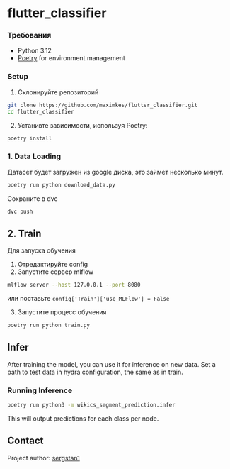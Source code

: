 # flutter_classifier

### Требования

- Python 3.12
- [Poetry](https://python-poetry.org/docs/) for environment management

### Setup

1. Склонируйте репозиторий

```bash
git clone https://github.com/maximkes/flutter_classifier.git
cd flutter_classifier
```

2. Устанивте зависимости, используя Poetry:

```bash
poetry install
```

### 1. Data Loading

Датасет будет загружен из google диска, это займет несколько минут.

```bash
poetry run python download_data.py
```

Сохраните в dvc

```bash
dvc push
```

## 2. Train

Для запуска обучения

1. Отредактируйте config
2. Запустите сервер mlflow

```bash
mlflow server --host 127.0.0.1 --port 8080
```

или поставьте `config['Train']['use_MLFlow'] = False`

3. Запустите процесс обучения

```bash
poetry run python train.py
```

## Infer

After training the model, you can use it for inference on new data. Set a path
to test data in hydra configuration, the same as in train.

### Running Inference

```bash
poetry run python3 -m wikics_segment_prediction.infer
```

This will output predictions for each class per node.

## Contact

Project author: [sergstan1](https://github.com/sergstan1)
